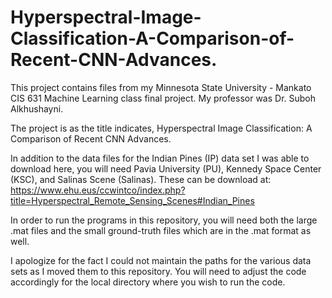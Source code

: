 # Hyperspectral-Image-Classification-A-Comparison-of-Recent-CNN-Advances.

This project contains files from my Minnesota State University - Mankato CIS 631 Machine Learning class final project.  My professor was Dr. Suboh Alkhushayni.

The project is as the title indicates, Hyperspectral Image Classification:  A Comparison of Recent CNN Advances.

In addition to the data files for the Indian Pines (IP) data set I was able to download here, you will need Pavia University (PU), Kennedy Space Center (KSC), and Salinas Scene (Salinas).  These can be download at: https://www.ehu.eus/ccwintco/index.php?title=Hyperspectral_Remote_Sensing_Scenes#Indian_Pines

In order to run the programs in this repository, you will need both the large .mat files and the small ground-truth files which are in the .mat format as well.

I apologize for the fact I could not maintain the paths for the various data sets as I moved them to this repository.  You will need to adjust the code accordingly for the local directory where you wish to run the code.
